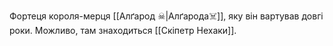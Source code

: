 Фортеця короля-мерця [[Алґарод ☠|Алґарода☠️]], яку він вартував довгі роки. Можливо, там знаходиться [[Скіпетр Нехаки]].